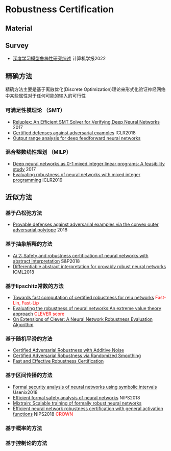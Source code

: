# Robustness Certification

## Material 

## Survey
- [深度学习模型鲁棒性研究综述]() 计算机学报2022

## 精确方法
精确方法主要是基于离散优化(Discrete Optimization)理论来形式化验证神经网络中某些属性对于任何可能的输入的可行性

### 可满足性模理论 （SMT）

- [Reluplex: An Efficient SMT Solver for Verifying Deep Neural Networks]() 2017
- [Certified defenses against adversarial examples]() ICLR2018
- [Output range analysis for deep feedforward neural networks]()

### 混合整数线性规划 （MILP）

- [Deep neural networks as 0-1 mixed integer linear programs: A feasibility study]() 2017
- [Evaluating robustness of neural networks with mixed integer programming]() ICLR2019

## 近似方法

### 基于凸松弛方法

- [Provable defenses against adversarial examples via the convex outer adversarial polytope]() 2018

### 基于抽象解释的方法

- [Ai 2: Safety and robustness certification of neural networks with abstract interpretation]() S&P2018
- [Differentiable abstract interpretation for provably robust neural networks]() ICML2018

### 基于lipschitz常数的方法

- [Towards fast computation of certified robustness for relu networks]() <font color="red">Fast-Lin, Fast-Lip</font>
- [Evaluating the robustness of neural networks:An extreme value theory approach]() <font color="red">CLEVER score</font>
- [On Extensions of Clever: A Neural Network Robustness Evaluation Algorithm]()

### 基于随机平滑的方法

- [Certified Adversarial Robustness with Additive Noise]()
- [Certified Adversarial Robustness via Randomized Smoothing]()
- [Fast and Effective Robustness Certification]()

### 基于区间传播的方法

- [Formal security analysis of neural networks using symbolic intervals]() Usenix2018
- [Efficient formal safety analysis of neural networks]() NIPS2018
- [Mixtrain: Scalable training of formally robust neural networks]()
- [Efficient neural network robustness certification with general activation functions]() NIPS2018 <font color="red">CROWN</font>

### 基于概率的方法

### 基于控制论的方法


